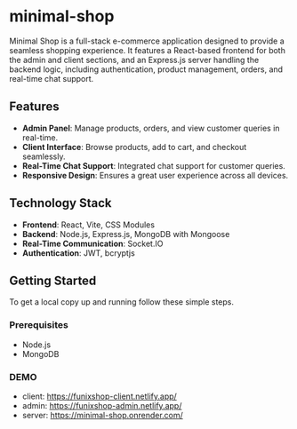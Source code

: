 # minimal-shop

Minimal Shop is a full-stack e-commerce application designed to provide a seamless shopping experience. It features a React-based frontend for both the admin and client sections, and an Express.js server handling the backend logic, including authentication, product management, orders, and real-time chat support.

## Features

- **Admin Panel**: Manage products, orders, and view customer queries in real-time.
- **Client Interface**: Browse products, add to cart, and checkout seamlessly.
- **Real-Time Chat Support**: Integrated chat support for customer queries.
- **Responsive Design**: Ensures a great user experience across all devices.

## Technology Stack

- **Frontend**: React, Vite, CSS Modules
- **Backend**: Node.js, Express.js, MongoDB with Mongoose
- **Real-Time Communication**: Socket.IO
- **Authentication**: JWT, bcryptjs

## Getting Started

To get a local copy up and running follow these simple steps.

### Prerequisites

- Node.js
- MongoDB

### DEMO

- client: https://funixshop-client.netlify.app/
- admin: https://funixshop-admin.netlify.app/
- server: https://minimal-shop.onrender.com/
